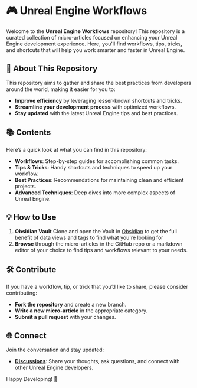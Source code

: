 # 🎮 Unreal Engine Workflows

Welcome to the **Unreal Engine Workflows** repository! This repository is a curated collection of micro-articles focused on enhancing your Unreal Engine development experience. Here, you'll find workflows, tips, tricks, and shortcuts that will help you work smarter and faster in Unreal Engine.

## 🚀 About This Repository

This repository aims to gather and share the best practices from developers around the world, making it easier for you to:

- **Improve efficiency** by leveraging lesser-known shortcuts and tricks.
- **Streamline your development process** with optimized workflows.
- **Stay updated** with the latest Unreal Engine tips and best practices.

## 📚 Contents

Here’s a quick look at what you can find in this repository:

- **Workflows**: Step-by-step guides for accomplishing common tasks.
- **Tips & Tricks**: Handy shortcuts and techniques to speed up your workflow.
- **Best Practices**: Recommendations for maintaining clean and efficient projects.
- **Advanced Techniques**: Deep dives into more complex aspects of Unreal Engine.

## 💡 How to Use

1. **Obsidian Vault** Clone and open the Vault in [Obsidian](https://obsidian.md/) to get the full benefit of data views and tags to find what you're looking for
2. **Browse** through the micro-articles in the GitHub repo or a markdown editor of your choice to find tips and workflows relevant to your needs.

## 🛠️ Contribute

If you have a workflow, tip, or trick that you’d like to share, please consider contributing:

- **Fork the repository** and create a new branch.
- **Write a new micro-article** in the appropriate category.
- **Submit a pull request** with your changes.

## 🌐 Connect

Join the conversation and stay updated:

- **[Discussions](https://github.com/Muhwu/unreal-workflows/discussions)**: Share your thoughts, ask questions, and connect with other Unreal Engine developers.

Happy Developing! 🎉
